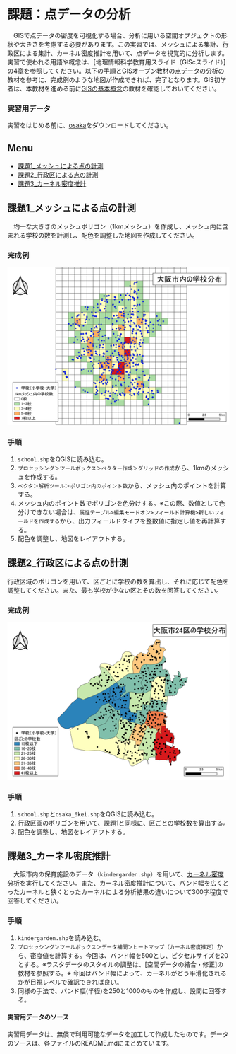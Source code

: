 # 課題：点データの分析
　GISで点データの密度を可視化する場合、分析に用いる空間オブジェクトの形状や大きさを考慮する必要があります。この実習では、メッシュによる集計、行政区による集計、カーネル密度推計を用いて、点データを視覚的に分析します。実習で使われる用語や概念は、[地理情報科学教育用スライド（GIScスライド）]の4章を参照してください。以下の手順とGISオープン教材の[点データの分析]の教材を参考に、完成例のような地図が作成できれば、完了となります。GIS初学者は、本教材を進める前に[GISの基本概念]の教材を確認しておいてください。


### 実習用データ
実習をはじめる前に、[osaka]をダウンロードしてください。

[osaka]:https://github.com/gis-oer/datasets/raw/master/osaka.zip

**Menu**
--------
- [課題1_メッシュによる点の計測](#課題1_メッシュによる点の計測)
- [課題2_行政区による点の計測](#課題2_行政区による点の計測)
- [課題3_カーネル密度推計](#課題3_カーネル密度推計推計)

## 課題1_メッシュによる点の計測
　均一な大きさのメッシュポリゴン（1kmメッシュ）を作成し、メッシュ内に含まれる学校の数を計測し、配色を調整した地図を作成してください。

### 完成例
![kadai](pic/t14-1.png)

### 手順
1. `school.shp`をQGISに読み込む。
2. `プロセッシング＞ツールボックス＞ベクター作成＞グリッドの作成`から、1kmのメッシュを作成する。
3. `ベクタ＞解析ツール＞ポリゴン内のポイント数`から、メッシュ内のポイントを計算する。
4. メッシュ内のポイント数でポリゴンを色分けする。※この際、数値として色分けできない場合は、`属性テーブル>編集モードオン>フィールド計算機>新しいフィールドを作成する`から、出力フィールドタイプを整数値に指定し値を再計算する。
5. 配色を調整し、地図をレイアウトする。

## 課題2_行政区による点の計測
行政区域のポリゴンを用いて、区ごとに学校の数を算出し、それに応じて配色を調整してください。また、最も学校が少ない区とその数を回答してください。

### 完成例
![kadai](pic/t14-2.png)

### 手順
1. `school.shp`と`osaka_6kei.shp`をQGISに読み込む。
2. 行政区画のポリゴンを用いて、課題1と同様に、区ごとの学校数を算出する。
3. 配色を調整し、地図をレイアウトする。

## 課題3_カーネル密度推計
　大阪市内の保育施設のデータ（`kindergarden.shp`）を用いて、[カーネル密度分析](http://club.informatix.co.jp/?p=1176)を実行してください。また、カーネル密度推計について、バンド幅を広くとったカーネルと狭くとったカーネルによる分析結果の違いについて300字程度で回答してください。

### 手順
1. `kindergarden.shp`を読み込む。
2. `プロセッシング＞ツールボックス＞データ補間＞ヒートマップ（カーネル密度推定）`から、密度値を計算する。今回は、バンド幅を500とし、ピクセルサイズを20とする。※ラスタデータのスタイルの調整は、[空間データの結合・修正]の教材を参照する。※ 今回はバンド幅によって、カーネルがどう平滑化されるかが目視レベルで確認できれば良い。
3. 同様の手法で、バンド幅(半径)を250と1000のものを作成し、設問に回答する。

#### 実習用データのソース
実習用データは、無償で利用可能なデータを加工して作成したものです。データのソースは、各ファイルのREADME.mdにまとめています。

[利用規約]:../../../policy.md
[その他のライセンスについて]:../../license.md
[よくある質問とエラー]:../../questions/questions.md

[GISの基本概念]:../../00/00.md
[QGISビギナーズマニュアル]:../../QGIS/QGIS.md
[GRASSビギナーズマニュアル]:../../GRASS/GRASS.md
[リモートセンシングとその解析]:../../06/06.md
[既存データの地図データと属性データ]:../../07/07.md
[空間データ]:../../08/08.md
[空間データベース]:../../09/09.md
[空間データの統合・修正]:../../10/10.md
[基本的な空間解析]:../../11/11.md
[ネットワーク分析]:../../12/12.md
[領域分析]:../../13/13.md
[点データの分析]:../../14/14.md
[ラスタデータの分析]:../../15/15.md
[傾向面分析]:../../16/16.md
[空間的自己相関]:../../17/17.md
[空間補間]:../../18/18.md
[空間相関分析]:../../19/19.md
[空間分析におけるスケール]:../../20/20.md
[視覚的伝達]:../../21/21.md
[参加型GISと社会貢献]:../../26/26.md

[地理院地図]:https://maps.gsi.go.jp
[e-Stat]:https://www.e-stat.go.jp/
[国土数値情報]:http://nlftp.mlit.go.jp/ksj/
[基盤地図情報]:http://www.gsi.go.jp/kiban/
[地理院タイル]:http://maps.gsi.go.jp/development/ichiran.html

[課題ページ_QGISビギナーズマニュアル]:../../tasks/t_qgis_entry.md
[課題ページ_GRASSビギナーズマニュアル]:../../tasks/t_grass_entry.md
[課題ページ_リモートセンシングとその解析]:../../tasks/t_06.md
[課題ページ_既存データの地図データと属性データ]:../../tasks/t_07.md
[課題ページ_空間データ]:../../tasks/t_08.md
[課題ページ_空間データベース]:../../tasks/t_09.md
[課題ページ_空間データの統合・修正]:../../tasks/t_10.md
[課題ページ_基本的な空間解析]:../../tasks/t_11.md
[課題ページ_ネットワーク分析]:../../tasks/t_12.md
[課題ページ_基本的な空間解析]:../../tasks/t_13.md
[課題ページ_点データの分析]:../../tasks/t_14.md
[課題ページ_ラスタデータの分析]:../../tasks/t_15.md
[課題ページ_空間補間]:../../tasks/t_18.md
[課題ページ_視覚的伝達]:../../tasks/t_21.md
[課題ページ_参加型GISと社会貢献]:../../tasks/t_26.md
